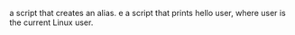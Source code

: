 a script that creates an alias.
e a script that prints hello user, where user is the current Linux user.
